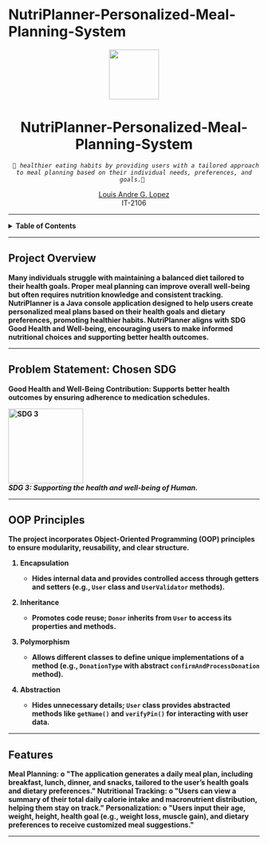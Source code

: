 # NutriPlanner-Personalized-Meal-Planning-System

<p align="center">
  <img src="resources/logo.jpg" width="100" />
</p>

<h1 align="center">NutriPlanner-Personalized-Meal-Planning-System</h1>

<p align="center">
    <em><code> 🥗 healthier eating habits by providing users with a tailored approach to meal planning based on their individual needs, preferences, and goals.🥗 </code></em>
</p>

<p align="center">
    <a href="https://github.com/ChixMagnet08">Louis Andre G. Lopez</a><br>
    IT-2106
</p>

---

<details>
  <summary><strong>Table of Contents<strong></summary>
  
  - [Project Overview](#project-overview)
  - [Problem Statement: Chosen SDG](#problem-statement-chosen-sdg)
  - [OOP Principles](#oop-principles)
  - [Features](#features)

</details>

---

##  Project Overview

Many individuals struggle with maintaining a balanced diet tailored to their health goals. Proper meal planning can improve overall well-being but often requires nutrition knowledge and consistent tracking. NutriPlanner is a Java console application designed to help users create personalized meal plans based on their health goals and dietary preferences, promoting healthier habits. NutriPlanner aligns with SDG Good Health and Well-being, encouraging users to make informed nutritional choices and supporting better health outcomes.


---

## Problem Statement: Chosen SDG

Good Health and Well-Being
Contribution: Supports better health outcomes by ensuring adherence to medication schedules.


<p>
  <img src="resources/SDG3.jpg" alt="SDG 3" width="150" />  
  <br>
  <em>SDG 3: Supporting the health and well-being of Human.</em>
</p>


---

## OOP Principles
The project incorporates Object-Oriented Programming (OOP) principles to ensure modularity, reusability, and clear structure.

1. **Encapsulation**  
   - Hides internal data and provides controlled access through getters and setters (e.g., `User` class and `UserValidator` methods).  

2. **Inheritance**  
   - Promotes code reuse; `Donor` inherits from `User` to access its properties and methods.  

3. **Polymorphism**  
   - Allows different classes to define unique implementations of a method (e.g., `DonationType` with abstract `confirmAndProcessDonation` method).  

4. **Abstraction**  
   - Hides unnecessary details; `User` class provides abstracted methods like `getName()` and `verifyPin()` for interacting with user data.  

---


## Features
Meal Planning:
o   "The application generates a daily meal plan, including breakfast, lunch, dinner, and snacks, tailored to the user’s health goals and dietary preferences."
Nutritional Tracking:
o   "Users can view a summary of their total daily calorie intake and macronutrient distribution, helping them stay on track."
Personalization:
o   "Users input their age, weight, height, health goal (e.g., weight loss, muscle gain), and dietary preferences to receive customized meal suggestions."



---
